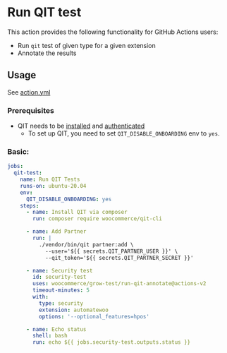 # Run QIT test

This action provides the following functionality for GitHub Actions users:

- Run `qit` test of given type for a given extension
- Annotate the results


## Usage

See [action.yml](action.yml)

### Prerequisites

- QIT needs to be [installed](https://woocommerce.github.io/qit-documentation/#/cli/getting-started?id=installing-qit) and [authenticated](https://woocommerce.github.io/qit-documentation/#/authenticating?id=cli)
   - To set up QIT, you need to set `QIT_DISABLE_ONBOARDING` env to `yes`.


### Basic:

```yaml
jobs:
  qit-test:
    name: Run QIT Tests
    runs-on: ubuntu-20.04
    env:
      QIT_DISABLE_ONBOARDING: yes
    steps:
      - name: Install QIT via composer
        run: composer require woocommerce/qit-cli

      - name: Add Partner
        run: |
          ./vendor/bin/qit partner:add \
            --user='${{ secrets.QIT_PARTNER_USER }}' \
            --qit_token='${{ secrets.QIT_PARTNER_SECRET }}'

      - name: Security test
        id: security-test
        uses: woocommerce/grow-test/run-qit-annotate@actions-v2
        timeout-minutes: 5
        with:
          type: security
          extension: automatewoo
          options: '--optional_features=hpos'

      - name: Echo status
        shell: bash
        run: echo ${{ jobs.security-test.outputs.status }}
```
